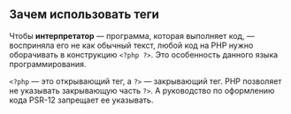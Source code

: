 ## Зачем использовать теги

Чтобы **интерпретатор** — программа, которая выполняет код, — восприняла его не как обычный текст, любой код на PHP нужно оборачивать в конструкцию `<?php ?>`. Это особенность данного языка программирования.

`<?php` — это открывающий тег, а `?>` — закрывающий тег. PHP позволяет не указывать закрывающую часть `?>`. А руководство по оформлению кода PSR-12 запрещает ее указывать.
